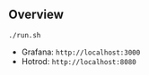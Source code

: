 ## Overview

```console
./run.sh
```

- Grafana: `http://localhost:3000`
- Hotrod: `http://localhost:8080`
